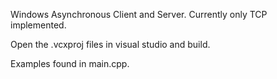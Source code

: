 Windows Asynchronous Client and Server. Currently only TCP implemented.

Open the .vcxproj files in visual studio and build.

Examples found in main.cpp.
